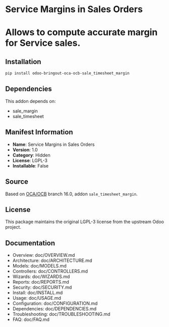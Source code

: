 # Service Margins in Sales Orders


Allows to compute accurate margin for Service sales.
======================================================


## Installation

```bash
pip install odoo-bringout-oca-ocb-sale_timesheet_margin
```

## Dependencies

This addon depends on:
- sale_margin
- sale_timesheet

## Manifest Information

- **Name**: Service Margins in Sales Orders
- **Version**: 1.0
- **Category**: Hidden
- **License**: LGPL-3
- **Installable**: False

## Source

Based on [OCA/OCB](https://github.com/OCA/OCB) branch 16.0, addon `sale_timesheet_margin`.

## License

This package maintains the original LGPL-3 license from the upstream Odoo project.

## Documentation

- Overview: doc/OVERVIEW.md
- Architecture: doc/ARCHITECTURE.md
- Models: doc/MODELS.md
- Controllers: doc/CONTROLLERS.md
- Wizards: doc/WIZARDS.md
- Reports: doc/REPORTS.md
- Security: doc/SECURITY.md
- Install: doc/INSTALL.md
- Usage: doc/USAGE.md
- Configuration: doc/CONFIGURATION.md
- Dependencies: doc/DEPENDENCIES.md
- Troubleshooting: doc/TROUBLESHOOTING.md
- FAQ: doc/FAQ.md
